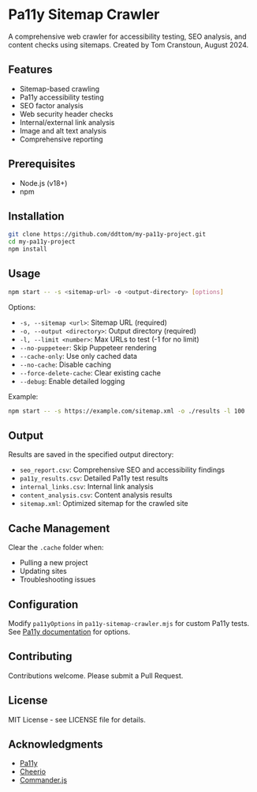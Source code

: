 # Pa11y Sitemap Crawler

A comprehensive web crawler for accessibility testing, SEO analysis, and content checks using sitemaps. Created by Tom Cranstoun, August 2024.

## Features

- Sitemap-based crawling
- Pa11y accessibility testing
- SEO factor analysis
- Web security header checks
- Internal/external link analysis
- Image and alt text analysis
- Comprehensive reporting

## Prerequisites

- Node.js (v18+)
- npm

## Installation

```bash
git clone https://github.com/ddttom/my-pa11y-project.git
cd my-pa11y-project
npm install
```

## Usage

```bash
npm start -- -s <sitemap-url> -o <output-directory> [options]
```

Options:

- `-s, --sitemap <url>`: Sitemap URL (required)
- `-o, --output <directory>`: Output directory (required)
- `-l, --limit <number>`: Max URLs to test (-1 for no limit)
- `--no-puppeteer`: Skip Puppeteer rendering
- `--cache-only`: Use only cached data
- `--no-cache`: Disable caching
- `--force-delete-cache`: Clear existing cache
- `--debug`: Enable detailed logging

Example:

```bash
npm start -- -s https://example.com/sitemap.xml -o ./results -l 100
```

## Output

Results are saved in the specified output directory:

- `seo_report.csv`: Comprehensive SEO and accessibility findings
- `pa11y_results.csv`: Detailed Pa11y test results
- `internal_links.csv`: Internal link analysis
- `content_analysis.csv`: Content analysis results
- `sitemap.xml`: Optimized sitemap for the crawled site

## Cache Management

Clear the `.cache` folder when:

- Pulling a new project
- Updating sites
- Troubleshooting issues

## Configuration

Modify `pa11yOptions` in `pa11y-sitemap-crawler.mjs` for custom Pa11y tests. See [Pa11y documentation](https://github.com/pa11y/pa11y#configuration) for options.

## Contributing

Contributions welcome. Please submit a Pull Request.

## License

MIT License - see LICENSE file for details.

## Acknowledgments

- [Pa11y](https://pa11y.org/)
- [Cheerio](https://cheerio.js.org/)
- [Commander.js](https://github.com/tj/commander.js/)